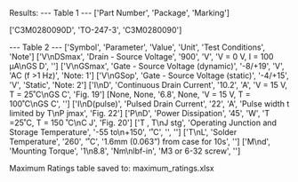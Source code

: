 Results:
--- Table 1 ---
['Part Number', 'Package', 'Marking']

['C3M0280090D', 'TO-247-3', 'C3M0280090']

--- Table 2 ---
['Symbol', 'Parameter', 'Value', 'Unit', 'Test Conditions', 'Note']
['V\nDSmax', 'Drain - Source Voltage', '900', 'V', 'V = 0 V, I = 100 μA\nGS D', '']
['V\nGSmax', 'Gate - Source Voltage (dynamic)', '-8/+19', 'V', 'AC (f >1 Hz)', 'Note: 1']
['V\nGSop', 'Gate - Source Voltage (static)', '-4/+15', 'V', 'Static', 'Note: 2']
['I\nD', 'Continuous Drain Current', '10.2', 'A', 'V = 15 V, T = 25˚C\nGS C', 'Fig. 19']
[None, None, '6.8', None, 'V = 15 V, T = 100˚C\nGS C', '']
['I\nD(pulse)', 'Pulsed Drain Current', '22', 'A', 'Pulse width t limited by T\nP jmax', 'Fig. 22']
['P\nD', 'Power Dissipation', '45', 'W', 'T =25˚C, T = 150 ˚C\nC J', 'Fig. 20']
['T , T\nJ stg', 'Operating Junction and Storage Temperature', '-55 to\n+150', '˚C', '', '']
['T\nL', 'Solder Temperature', '260', '˚C', '1.6mm (0.063”) from case for 10s', '']
['M\nd', 'Mounting Torque', '1\n8.8', 'Nm\nlbf-in', 'M3 or 6-32 screw', '']


Maximum Ratings table saved to: maximum_ratings.xlsx
